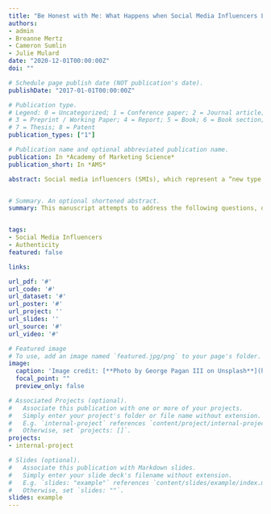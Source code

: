```yaml
---
title: "Be Honest with Me: What Happens when Social Media Influencers Lie?"
authors:
- admin
- Breanne Mertz
- Cameron Sumlin
- Julie Mulard
date: "2020-12-01T00:00:00Z"
doi: ""

# Schedule page publish date (NOT publication's date).
publishDate: "2017-01-01T00:00:00Z"

# Publication type.
# Legend: 0 = Uncategorized; 1 = Conference paper; 2 = Journal article;
# 3 = Preprint / Working Paper; 4 = Report; 5 = Book; 6 = Book section;
# 7 = Thesis; 8 = Patent
publication_types: ["1"]

# Publication name and optional abbreviated publication name.
publication: In *Academy of Marketing Science*
publication_short: In *AMS*

abstract: Social media influencers (SMIs), which represent a “new type of independent third-party endorser who shape audience attitudes through blogs, tweets, and the use of other social media” (Freberg et al., 2011, p. 90), have increased exponentially over recent years. As of the writing of this manuscript, there are over 3,500 people on YouTube who have a following of over three-million subscribers (Social Blade). Not all SMIs are this big; however; several micro-influencers exist. Marnie Goldberg has just over 100,000 subscribers on YouTube. Marnie showcases her daily-life story, from her book clubs to vacations with her family, all while reviewing items from her newfound passion. Followers become invested in SMI’s stories and maintain interest throughout their subsequent life journey. These stories captivate onlookers, draw in followers, and form a cult-like interest in people found on the internet.Given the increased accessibility to SMIs through platforms like YouTube and Instagram, and considering the life story communicated to expansive SMI audiences over long periods of time, it’s no wonder that, in 2019, the money spent sponsoring SMIs topped $8 billion in net worth, and is projected to reach $15 billion in net worth by 2022 (Schomer, 2019). This new phenomenon is referred to as influencer marketing (Audrezet et al ., 2018), a strategy traditional brands use in which they promote their products via social media influencers. Influencer marketing is becoming so popular we are now seeing university programs dedicated to the phenomena. An Italian university, eCampus, is now offering a three-year program to earn a degree in social media influencing, particularly on Instagram (Bertacche et al., 2019).


# Summary. An optional shortened abstract.
summary: This manuscript attempts to address the following questions, do influencer "stories,” which attempt to showcase authentic behavior, positively affect viewer attitudes? Further, what if the stories portrayed by SMIs are not true? Do the lies actually matter? This manuscript examines the relationship of SMI storytelling, authenticity, and attitudes towards the SMIs. Authenticity has recently been broken down into three concepts, True-to-Ideal (TTI), True-to-Self (TTS), and Trueto-Fact (TTF). The latter facet is this study's focal point.


tags:
- Social Media Influencers
- Authenticity
featured: false

links:

url_pdf: '#'
url_code: '#'
url_dataset: '#'
url_poster: '#'
url_project: ''
url_slides: ''
url_source: '#'
url_video: '#'

# Featured image
# To use, add an image named `featured.jpg/png` to your page's folder. 
image:
  caption: 'Image credit: [**Photo by George Pagan III on Unsplash**](https://unsplash.com/photos/f-PH16nZHKI)'
  focal_point: ""
  preview_only: false

# Associated Projects (optional).
#   Associate this publication with one or more of your projects.
#   Simply enter your project's folder or file name without extension.
#   E.g. `internal-project` references `content/project/internal-project/index.md`.
#   Otherwise, set `projects: []`.
projects:
- internal-project

# Slides (optional).
#   Associate this publication with Markdown slides.
#   Simply enter your slide deck's filename without extension.
#   E.g. `slides: "example"` references `content/slides/example/index.md`.
#   Otherwise, set `slides: ""`.
slides: example
---
```


